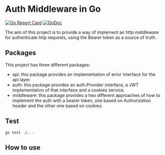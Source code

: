 # Auth Middleware in Go
[![Go Report Card](https://goreportcard.com/badge/github.com/ramonmacias/go-auth-middleware)](https://goreportcard.com/report/github.com/ramonmacias/go-auth-middleware) [![GoDoc](https://godoc.org/github.com/ramonmacias/go-auth-middleware?status.svg)](https://godoc.org/github.com/ramonmacias/go-auth-middleware)


The aim of this project is to provide a way of implement an http middleware for authenticate http requests, using the Bearer token as a source of truth.

## Packages

This project has three different packages:

* api: this package provides an implementation of error interface for the api layer.
* auth: this package provides an auth.Provider interface, a JWT implementation of that interface and a cookies service.
* middleware: this package provides a two different approaches of how to implement the auth with a bearer token, one based on Authorization header and the other one based on cookies.

## Test

```
go test ./...
```

## How to use

